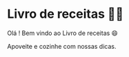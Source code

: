 # Livro de receitas 🧑‍🍳

Olá ! Bem vindo ao Livro de receitas  :smile:

Apoveite e cozinhe com nossas dicas.

